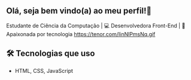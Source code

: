 ## Olá, seja bem vindo(a) ao meu perfil!👋

Estudante de Ciência da Computação | 💻 Desenvolvedora Front-End | 🚀 Apaixonada por tecnologia
https://tenor.com/IinNlPmsNq.gif

## 🛠️ Tecnologias que uso
- HTML, CSS, JavaScript


